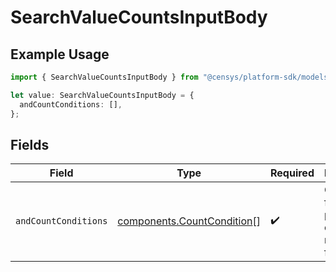 # SearchValueCountsInputBody

## Example Usage

```typescript
import { SearchValueCountsInputBody } from "@censys/platform-sdk/models/components";

let value: SearchValueCountsInputBody = {
  andCountConditions: [],
};
```

## Fields

| Field                                                                    | Type                                                                     | Required                                                                 | Description                                                              |
| ------------------------------------------------------------------------ | ------------------------------------------------------------------------ | ------------------------------------------------------------------------ | ------------------------------------------------------------------------ |
| `andCountConditions`                                                     | [components.CountCondition](../../models/components/countcondition.md)[] | :heavy_check_mark:                                                       | Groups of field-value pairs to count matches for.                        |